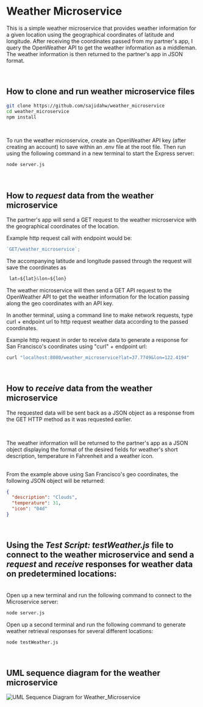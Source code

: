 # Weather Microservice

This is a simple weather microservice that provides weather information for a given location using the geographical coordinates of latitude and longitude. After receiving the coordinates passed from my partner's app, I query the OpenWeather API to get the weather information as a middleman. The weather information is then returned to the partner's app in JSON format.

</br>

## How to clone and run weather microservice files

```bash
git clone https://github.com/sajidahw/weather_microservice
cd weather_microservice
npm install
```

</br>

To run the weather microservice, create an OpenWeather API key (after creating an account) to save within an .env file at the root file. Then run using the following command in a new terminal to start the Express server:

```bash
node server.js
```

</br>

## How to <i>request</i> data from the weather microservice

The partner's app will send a GET request to the weather microservice with the geographical coordinates of the location.

Example http request call with endpoint would be:

```javascript
`GET/weather_microservice`;
```

The accompanying latitude and longitude passed through the request will save the coordinates as

```javascript
 lat=${lat}&lon=${lon}
```

The weather microservice will then send a GET API request to the OpenWeather API to get the weather information for the location passing along the geo coordinates with an API key.

In another terminal, using a command line to make network requests, type curl + endpoint url to http request weather data according to the passed coordinates.

Example http request in order to receive data to generate a response for San Francisco's coordinates using "curl" + endpoint url:

```javascript
curl "localhost:8080/weather_microservice?lat=37.7749&lon=122.4194"
```

</br>

## How to <i>receive</i> data from the weather microservice

The requested data will be sent back as a JSON object as a response from the GET HTTP method as it was requested earlier.

<br>

The weather information will be returned to the partner's app as a JSON object displaying the format of the desired fields for weather's short description, temperature in Fahrenheit and a weather icon.

<br>
From the example above using San Francisco's geo coordinates, the following JSON object will be returned:

```json
{
  "description": "Clouds",
  "temperature": 31,
  "icon": "04d"
}
```

</br>

## Using the <i><b>Test Script: testWeather.js</b></i> file to connect to the weather microservice and send a <i>request</i> and <i>receive</i> responses for weather data on predetermined locations:
<br>
Open up a new terminal and run the following command to connect to the Microservice server:

```bash
node server.js
```

Open up a second terminal and run the following command to generate weather retrieval responses for several different locations:

```bash
node testWeather.js
```

<br>

## UML sequence diagram for the weather microservice

![UML Sequence Diagram for Weather_Microservice](https://github.com/sajidahw/weather_microservice/assets/88634981/634e565f-f847-4fe0-8659-63781b1f20f9)

